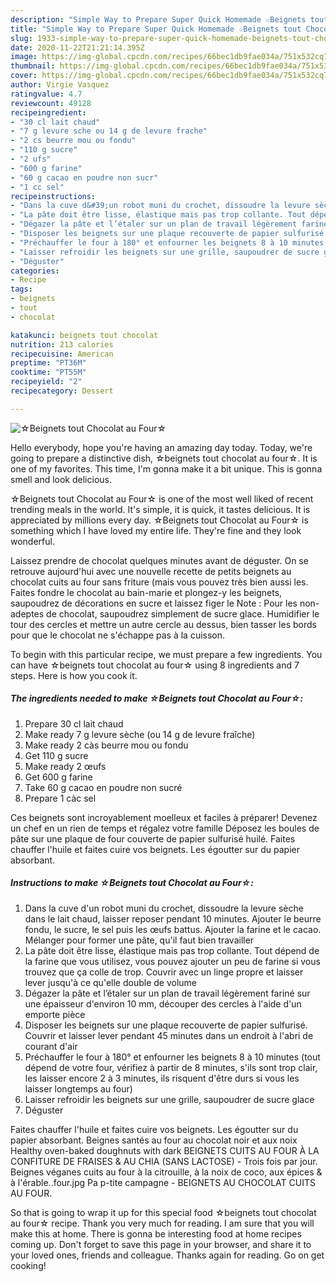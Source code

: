 ```yaml
---
description: "Simple Way to Prepare Super Quick Homemade ☆Beignets tout Chocolat au Four☆"
title: "Simple Way to Prepare Super Quick Homemade ☆Beignets tout Chocolat au Four☆"
slug: 1933-simple-way-to-prepare-super-quick-homemade-beignets-tout-chocolat-au-four
date: 2020-11-22T21:21:14.395Z
image: https://img-global.cpcdn.com/recipes/66bec1db9fae034a/751x532cq70/☆beignets-tout-chocolat-au-four☆-photo-principale-de-la-recette.jpg
thumbnail: https://img-global.cpcdn.com/recipes/66bec1db9fae034a/751x532cq70/☆beignets-tout-chocolat-au-four☆-photo-principale-de-la-recette.jpg
cover: https://img-global.cpcdn.com/recipes/66bec1db9fae034a/751x532cq70/☆beignets-tout-chocolat-au-four☆-photo-principale-de-la-recette.jpg
author: Virgie Vasquez
ratingvalue: 4.7
reviewcount: 49128
recipeingredient:
- "30 cl lait chaud"
- "7 g levure sche ou 14 g de levure frache"
- "2 cs beurre mou ou fondu"
- "110 g sucre"
- "2 ufs"
- "600 g farine"
- "60 g cacao en poudre non sucr"
- "1 cc sel"
recipeinstructions:
- "Dans la cuve d&#39;un robot muni du crochet, dissoudre la levure sèche dans le lait chaud, laisser reposer pendant 10 minutes. Ajouter le beurre fondu, le sucre, le sel puis les œufs battus. Ajouter la farine et le cacao. Mélanger pour former une pâte, qu&#39;il faut bien travailler"
- "La pâte doit être lisse, élastique mais pas trop collante. Tout dépend de la farine que vous utilisez, vous pouvez ajouter un peu de farine si vous trouvez que ça colle de trop. Couvrir avec un linge propre et laisser lever jusqu&#39;à ce qu&#39;elle double de volume"
- "Dégazer la pâte et l’étaler sur un plan de travail légèrement fariné sur une épaisseur d&#39;environ 10 mm, découper des cercles à l&#39;aide d&#39;un emporte pièce"
- "Disposer les beignets sur une plaque recouverte de papier sulfurisé. Couvrir et laisser lever pendant 45 minutes dans un endroit à l&#39;abri de courant d&#39;air"
- "Préchauffer le four à 180° et enfourner les beignets 8 à 10 minutes (tout dépend de votre four, vérifiez à partir de 8 minutes, s&#39;ils sont trop clair, les laisser encore 2 à 3 minutes, ils risquent d&#39;être durs si vous les laisser longtemps au four)"
- "Laisser refroidir les beignets sur une grille, saupoudrer de sucre glace"
- "Déguster"
categories:
- Recipe
tags:
- beignets
- tout
- chocolat

katakunci: beignets tout chocolat 
nutrition: 213 calories
recipecuisine: American
preptime: "PT36M"
cooktime: "PT55M"
recipeyield: "2"
recipecategory: Dessert

---
```



![☆Beignets tout Chocolat au Four☆](https://img-global.cpcdn.com/recipes/66bec1db9fae034a/751x532cq70/☆beignets-tout-chocolat-au-four☆-photo-principale-de-la-recette.jpg)

Hello everybody, hope you're having an amazing day today. Today, we're going to prepare a distinctive dish, ☆beignets tout chocolat au four☆. It is one of my favorites. This time, I'm gonna make it a bit unique. This is gonna smell and look delicious.

☆Beignets tout Chocolat au Four☆ is one of the most well liked of recent trending meals in the world. It's simple, it is quick, it tastes delicious. It is appreciated by millions every day. ☆Beignets tout Chocolat au Four☆ is something which I have loved my entire life. They're fine and they look wonderful.

Laissez prendre de chocolat quelques minutes avant de déguster. On se retrouve aujourd&#39;hui avec une nouvelle recette de petits beignets au chocolat cuits au four sans friture (mais vous pouvez très bien aussi les. Faites fondre le chocolat au bain-marie et plongez-y les beignets, saupoudrez de décorations en sucre et laissez figer le Note : Pour les non-adeptes de chocolat, saupoudrez simplement de sucre glace. Humidifier le tour des cercles et mettre un autre cercle au dessus, bien tasser les bords pour que le chocolat ne s&#39;échappe pas à la cuisson.


To begin with this particular recipe, we must prepare a few ingredients. You can have ☆beignets tout chocolat au four☆ using 8 ingredients and 7 steps. Here is how you cook it.

<!--inarticleads1-->

##### The ingredients needed to make ☆Beignets tout Chocolat au Four☆:

1. Prepare 30 cl lait chaud
1. Make ready 7 g levure sèche (ou 14 g de levure fraîche)
1. Make ready 2 càs beurre mou ou fondu
1. Get 110 g sucre
1. Make ready 2 œufs
1. Get 600 g farine
1. Take 60 g cacao en poudre non sucré
1. Prepare 1 càc sel


Ces beignets sont incroyablement moelleux et faciles à préparer! Devenez un chef en un rien de temps et régalez votre famille Déposez les boules de pâte sur une plaque de four couverte de papier sulfurisé huilé. Faites chauffer l&#39;huile et faites cuire vos beignets. Les égoutter sur du papier absorbant. 

<!--inarticleads2-->

##### Instructions to make ☆Beignets tout Chocolat au Four☆:

1. Dans la cuve d&#39;un robot muni du crochet, dissoudre la levure sèche dans le lait chaud, laisser reposer pendant 10 minutes. Ajouter le beurre fondu, le sucre, le sel puis les œufs battus. Ajouter la farine et le cacao. Mélanger pour former une pâte, qu&#39;il faut bien travailler
1. La pâte doit être lisse, élastique mais pas trop collante. Tout dépend de la farine que vous utilisez, vous pouvez ajouter un peu de farine si vous trouvez que ça colle de trop. Couvrir avec un linge propre et laisser lever jusqu&#39;à ce qu&#39;elle double de volume
1. Dégazer la pâte et l’étaler sur un plan de travail légèrement fariné sur une épaisseur d&#39;environ 10 mm, découper des cercles à l&#39;aide d&#39;un emporte pièce
1. Disposer les beignets sur une plaque recouverte de papier sulfurisé. Couvrir et laisser lever pendant 45 minutes dans un endroit à l&#39;abri de courant d&#39;air
1. Préchauffer le four à 180° et enfourner les beignets 8 à 10 minutes (tout dépend de votre four, vérifiez à partir de 8 minutes, s&#39;ils sont trop clair, les laisser encore 2 à 3 minutes, ils risquent d&#39;être durs si vous les laisser longtemps au four)
1. Laisser refroidir les beignets sur une grille, saupoudrer de sucre glace
1. Déguster


Faites chauffer l&#39;huile et faites cuire vos beignets. Les égoutter sur du papier absorbant. Beignes santés au four au chocolat noir et aux noix Healthy oven-baked doughnuts with dark BEIGNETS CUITS AU FOUR À LA CONFITURE DE FRAISES &amp; AU CHIA (SANS LACTOSE) - Trois fois par jour. Beignes véganes cuits au four à la citrouille, à la noix de coco, aux épices &amp; à l&#39;érable..four.jpg Pa p-tite campagne - BEIGNETS AU CHOCOLAT CUITS AU FOUR. 

So that is going to wrap it up for this special food ☆beignets tout chocolat au four☆ recipe. Thank you very much for reading. I am sure that you will make this at home. There is gonna be interesting food at home recipes coming up. Don't forget to save this page in your browser, and share it to your loved ones, friends and colleague. Thanks again for reading. Go on get cooking!
